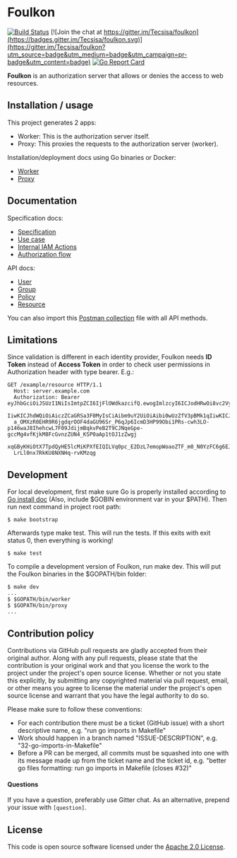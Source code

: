 # Foulkon

[![Build Status](https://travis-ci.org/Tecsisa/foulkon.svg?branch=master)](https://travis-ci.org/Tecsisa/foulkon)
[![Join the chat at https://gitter.im/Tecsisa/foulkon](https://badges.gitter.im/Tecsisa/foulkon.svg)](https://gitter.im/Tecsisa/foulkon?utm_source=badge&utm_medium=badge&utm_campaign=pr-badge&utm_content=badge)
[![Go Report Card](https://goreportcard.com/badge/github.com/tecsisa/foulkon)](https://goreportcard.com/report/github.com/tecsisa/foulkon)

__Foulkon__ is an authorization server that allows or denies the access to web resources.

## Installation / usage

This project generates 2 apps:

- Worker: This is the authorization server itself.
- Proxy: This proxies the requests to the authorization server (worker).

Installation/deployment docs using Go binaries or Docker:<br />
- [Worker](doc/deploy/worker.md)
- [Proxy](doc/deploy/proxy.md)

## Documentation

Specification docs:
- [Specification](doc/spec/README.md)
- [Use case](doc/spec/usecase.md)
- [Internal IAM Actions](doc/spec/action.md)
- [Authorization flow](doc/spec/authorization.md)

API docs:
- [User](doc/api/user.md)
- [Group](doc/api/group.md)
- [Policy](doc/api/policy.md)
- [Resource](doc/api/resource.md)

You can also import this [Postman collection](schema/postman.json) file with all API methods.

## Limitations

Since validation is different in each identity provider, Foulkon needs __ID Token__ instead of __Access Token__ in order to check user permissions
in Authorization header with type bearer.
E.g.:

```
GET /example/resource HTTP/1.1
  Host: server.example.com
  Authorization: Bearer eyJhbGciOiJSUzI1NiIsImtpZCI6IjFlOWdkazcifQ.ewogImlzcyI6ICJodHRwOi8vc2VydmVyLmV4YW1wbGUuY29tIiwKICJzdWIiOiAiMjQ4Mjg5NzYxMDAx
  IiwKICJhdWQiOiAiczZCaGRSa3F0MyIsCiAibm9uY2UiOiAibi0wUzZfV3pBMk1qIiwKICJleHAiOiAxMzExMjgxOTcwLAogImlhdCI6IDEzMTEyODA5NzAKfQ.ggW8hZ1EuVLuxNuuIJKX_V8
  a_OMXzR0EHR9R6jgdqrOOF4daGU96Sr_P6qJp6IcmD3HP99Obi1PRs-cwh3LO-p146waJ8IhehcwL7F09JdijmBqkvPeB2T9CJNqeGpe-gccMg4vfKjkM8FcGvnzZUN4_KSP0aAp1tOJ1zZwgj
  xqGByKHiOtX7TpdQyHE5lcMiKPXfEIQILVq0pc_E2DzL7emopWoaoZTF_m0_N0YzFC6g6EJbOEoRoSK5hoDalrcvRYLSrQAZZKflyuVCyixEoV9GfNQC3_osjzw2PAithfubEEBLuVVk4XUVrWO
  LrLl0nx7RkKU8NXNHq-rvKMzqg
```

## Development

For local development, first make sure Go is properly installed according to [Go install doc](https://golang.org/doc/install) (Also, include $GOBIN environment var in your $PATH). Then run next command in project root path:
 
```
$ make bootstrap
```

Afterwards type make test. This will run the tests. If this exits with exit status 0, then everything is working!

```
$ make test
```

To compile a development version of Foulkon, run make dev. This will put the Foulkon binaries in the $GOPATH/bin folder:

```
$ make dev
...
$ $GOPATH/bin/worker
$ $GOPATH/bin/proxy
...
```

## Contribution policy

Contributions via GitHub pull requests are gladly accepted from their original author. Along with any pull requests, please state that the contribution is your original work and that you license the work to the project under the project's open source license. Whether or not you state this explicitly, by submitting any copyrighted material via pull request, email, or other means you agree to license the material under the project's open source license and warrant that you have the legal authority to do so.

Please make sure to follow these conventions:
- For each contribution there must be a ticket (GitHub issue) with a short descriptive name, e.g. "run go imports in Makefile"
- Work should happen in a branch named "ISSUE-DESCRIPTION", e.g. "32-go-imports-in-Makefile"
- Before a PR can be merged, all commits must be squashed into one with its message made up from the ticket name and the ticket id, e.g. "better go files formatting: run go imports in Makefile (closes #32)"

#### Questions

If you have a question, preferably use Gitter chat. As an alternative, prepend your issue with `[question]`.

## License

This code is open source software licensed under the [Apache 2.0 License](http://www.apache.org/licenses/LICENSE-2.0.html).
